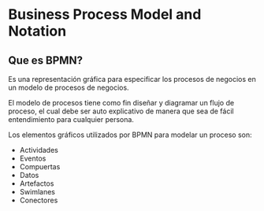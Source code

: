 # Business Process Model and Notation

## Que es BPMN?

Es una representación gráfica para especificar los procesos de negocios en un modelo de procesos de negocios.

El modelo de procesos tiene como fin diseñar y diagramar un flujo de proceso, el cual debe ser auto
explicativo de manera que sea de fácil entendimiento para cualquier persona.

Los elementos gráficos utilizados por BPMN para modelar un proceso son:

- Actividades
- Eventos
- Compuertas
- Datos
- Artefactos
- Swimlanes
- Conectores
